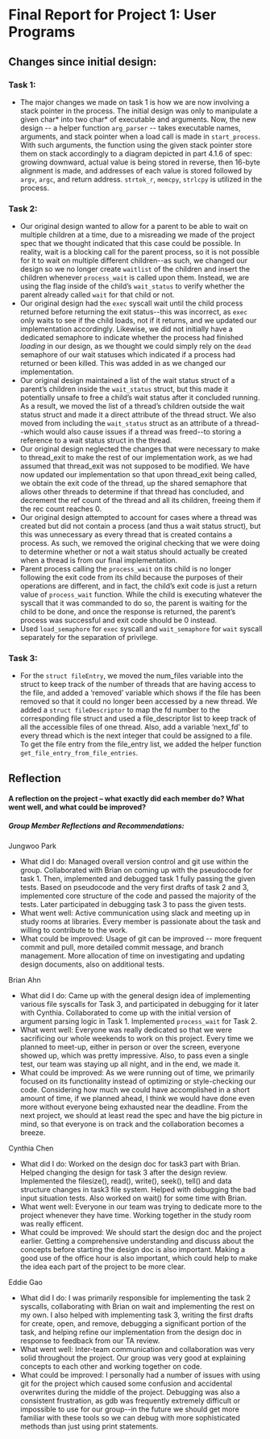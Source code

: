 Final Report for Project 1: User Programs
=========================================

## Changes since initial design:

### Task 1: 
 - The major changes we made on task 1 is how we are now involving a stack pointer in the process. The initial design was only to manipulate a given char* into two char* of executable and arguments. Now, the new design -- a helper function ```arg_parser``` -- takes executable names, arguments, and stack pointer when a load call is made in ```start_process```. With such arguments, the function using the given stack pointer store them on stack accordingly to a diagram depicted in part 4.1.6 of spec: growing downward, actual value is being stored in reverse, then 16-byte alignment is made, and addresses of each value is stored followed by ```argv```, ```argc```, and return address. ```strtok_r```, ```memcpy```, ```strlcpy``` is utilized in the process.

### Task 2: 

 - Our original design wanted to allow for a parent to be able to wait on multiple children at a time, due to a misreading we made of the project spec that we thought indicated that this case could be possible. In reality, wait is a blocking call for the parent process, so it is not possible for it to wait on multiple different children--as such, we changed our design so we no longer create ```waitlist``` of the children and insert the children whenever ```process_wait``` is called upon them. Instead, we are using the flag inside of the child’s ```wait_status``` to verify whether the parent already called ```wait``` for that child or not.
 - Our original design had the ```exec``` syscall wait until the child process returned before returning the exit status--this was incorrect, as ```exec``` only waits to see if the child loads, not if it returns, and we updated our implementation accordingly. Likewise, we did not initially have a dedicated semaphore to indicate whether the process had finished _loading_ in our design, as we thought we could simply rely on the ```dead``` semaphore of our wait statuses which indicated if a process had returned or been killed. This was added in as we changed our implementation.
 - Our original design maintained a list of the wait status struct of a parent’s children inside the ```wait_status``` struct, but this made it potentially unsafe to free a child’s wait status after it concluded running. As a result, we moved the list of a thread’s children outside the wait status struct and made it a direct attribute of the thread struct. We also moved from including the ```wait_status``` struct as an attribute of a thread--which would also cause issues if a thread was freed--to storing a reference to a wait status struct in the thread.
 - Our original design neglected the changes that were necessary to make to thread_exit to make the rest of our implementation work, as we had assumed that thread_exit was not supposed to be modified. We have now updated our implementation so that upon thread_exit being called, we obtain the exit code of the thread, up the shared semaphore that allows other threads to determine if that thread has concluded, and decrement the ref count of the thread and all its children, freeing them if the rec count reaches 0.
 - Our original design attempted to account for cases where a thread was created but did not contain a process (and thus a wait status struct), but this was unnecessary as every thread that is created contains a process. As such, we removed the original checking that we were doing to determine whether or not a wait status should actually be created when a thread is from our final implementation.
 - Parent process calling the ```process_wait``` on its child is no longer following the exit code from its child because the purposes of their operations are different, and in fact, the child’s exit code is just a return value of ```process_wait``` function. While the child is executing whatever the syscall that it was commanded to do so, the parent is waiting for the child to be done, and once the response is returned, the parent’s process was successful and exit code should be 0 instead. 
 - Used ```load_semaphore``` for ```exec``` syscall and ```wait_semaphore``` for ```wait``` syscall separately for the separation of privilege.


### Task 3: 
 - For the ```struct fileEntry```, we moved the num_files variable into the struct to keep track of the number of threads that are having access to the file, and added a ‘removed’ variable which shows if the file has been removed so that it could no longer been accessed by a new thread. We added a ```struct fileDescriptor``` to map the fd number to the corresponding file struct and used a file_descriptor list to keep track of all the accessible files of one thread. Also, add a variable ‘next_fd’ to every thread which is the next integer that could be assigned to a file. To get the file entry from the file_entry list, we added the helper function ```get_file_entry_from_file_entries```. 

## Reflection
#### A reflection on the project – what exactly did each member do? What went well, and what could be improved?

##### Group Member Reflections and Recommendations:

Jungwoo Park 
 - What did I do: Managed overall version control and git use within the group. Collaborated with Brian on coming up with the pseudocode for task 1. Then, implemented and debugged task 1 fully passing the given tests. Based on pseudocode and the very first drafts of task 2 and 3, implemented core structure of the code and passed the majority of the tests. Later participated in debugging task 3 to pass the given tests.
 - What went well: Active communication using slack and meeting up in study rooms at libraries. Every member is passionate about the task and willing to contribute to the work.
 - What could be improved: Usage of git can be improved -- more frequent commit and pull, more detailed commit message, and branch management. More allocation of time on investigating and updating design documents, also on additional tests.

Brian Ahn 
 - What did I do: Came up with the general design idea of implementing various file syscalls for Task 3, and participated in debugging for it later with Cynthia. Collaborated to come up with the initial version of argument parsing logic in Task 1. Implemented ```process_wait``` for Task 2.
 - What went well: Everyone was really dedicated so that we were sacrificing our whole weekends to work on this project. Every time we planned to meet-up, either in person or over the screen, everyone showed up, which was pretty impressive. Also, to pass even a single test, our team was staying up all night, and in the end, we made it.
 - What could be improved: As we were running out of time, we primarily focused on its functionality instead of optimizing or style-checking our code. Considering how much we could have accomplished in a short amount of time, if we planned ahead, I think we would have done even more without everyone being exhausted near the deadline. From the next project, we should at least read the spec and have the big picture in mind, so that everyone is on track and the collaboration becomes a breeze.

Cynthia Chen
 - What did I do: Worked on the design doc for task3 part with Brian. Helped changing the design for task 3 after the design review. Implemented the filesize(), read(), write(), seek(), tell() and data structure changes in task3 file system. Helped with debugging the bad input situation tests. Also worked on wait() for some time with Brian.
 - What went well: Everyone in our team was trying to dedicate more to the project whenever they have time. Working together in the study room was really efficent.
 - What could be improved: We should start the design doc and the project earlier. Getting a comprehensive understanding and discuss about the concepts before starting the design doc is also important. Making a good use of the office hour is also important, which could help to make the idea each part of the project to be more clear.

Eddie Gao 
 - What did I do: I was primarily responsible for implementing the task 2 syscalls, collaborating with Brian on wait and implementing the rest on my own. I also helped with implementing task 3, writing the first drafts for create, open, and remove, debugging a significant portion of the task, and helping refine our implementation from the design doc in response to feedback from our TA review. 
 - What went well: Inter-team communication and collaboration was very solid throughout the project. Our group was very good at explaining concepts to each other and working together on code.
 - What could be improved: I personally had a number of issues with using git for the project which caused some confusion and accidental overwrites during the middle of the project. Debugging was also a consistent frustration, as gdb was frequently extremely difficult or impossible to use for our group--in the future we should get more familiar with these tools so we can debug with more sophisticated methods than just using print statements.


